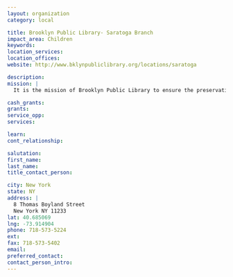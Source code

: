 ```yaml
---
layout: organization
category: local

title: Brooklyn Public Library- Saratoga Branch
impact_area: Children
keywords: 
location_services: 
location_offices: 
website: http://www.bklynpubliclibrary.org/locations/saratoga‎

description: 
mission: |
  It is the mission of Brooklyn Public Library to ensure the preservation and transmission of society's knowledge, history and culture, and to provide the people of Brooklyn with free and open access to information for education, recreation and reference.

cash_grants: 
grants: 
service_opp: 
services: 

learn: 
cont_relationship: 

salutation: 
first_name: 
last_name: 
title_contact_person: 

city: New York
state: NY
address: |
  8 Thomas Boyland Street  
  New York NY 11233
lat: 40.685069
lng: -73.914904
phone: 718-573-5224
ext: 
fax: 718-573-5402
email: 
preferred_contact: 
contact_person_intro: 
---
```

